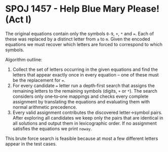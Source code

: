 # SPOJ 1457 - Help Blue Mary Please! (Act I)

The original equations contain only the symbols `0-9`, `+`, `*` and `=`.  Each of these
was replaced by a distinct letter from `a` to `m`.  Given the encoded equations we
must recover which letters are forced to correspond to which symbols.

Algorithm outline:

1. Collect the set of letters occurring in the given equations and find the
   letters that appear exactly once in every equation – one of these must be the
   replacement for `=`.
2. For every candidate `=` letter run a depth‑first search that assigns the
   remaining letters to the remaining symbols (digits, `+` or `*`).  The search
   considers only one‑to‑one mappings and checks every complete assignment by
   translating the equations and evaluating them with normal arithmetic
   precedence.
3. Every valid assignment contributes the discovered letter→symbol pairs.  After
   exploring all candidates we keep only the pairs that are identical in all
   solutions and output them in lexicographic order.  If no assignment satisfies
   the equations we print `noway`.

This brute force search is feasible because at most a few different letters
appear in the test cases.
